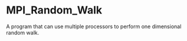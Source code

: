 # MPI_Random_Walk
A program that can use multiple processors to perform one dimensional random walk. 
